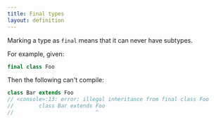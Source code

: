 ```yaml
---
title: Final types
layout: definition
---
```


Marking a type as `final` means that it can never have subtypes.

For example, given:

```scala
final class Foo
```

Then the following can't compile:

```scala
class Bar extends Foo
// <console>:13: error: illegal inheritance from final class Foo
//        class Bar extends Foo
//                          ^
```
